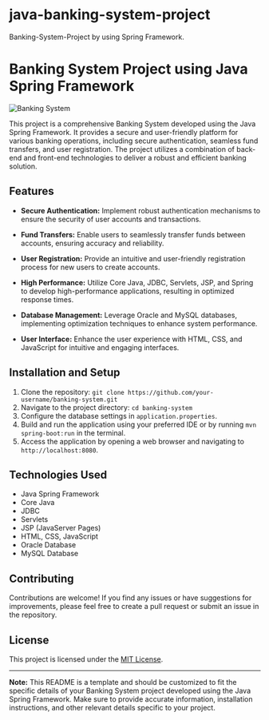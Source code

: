 # java-banking-system-project
Banking-System-Project by using Spring Framework.
# Banking System Project using Java Spring Framework

![Banking System](banking-system-screenshot.png)

This project is a comprehensive Banking System developed using the Java Spring Framework. It provides a secure and user-friendly platform for various banking operations, including secure authentication, seamless fund transfers, and user registration. The project utilizes a combination of back-end and front-end technologies to deliver a robust and efficient banking solution.

## Features

- **Secure Authentication:** Implement robust authentication mechanisms to ensure the security of user accounts and transactions.

- **Fund Transfers:** Enable users to seamlessly transfer funds between accounts, ensuring accuracy and reliability.

- **User Registration:** Provide an intuitive and user-friendly registration process for new users to create accounts.

- **High Performance:** Utilize Core Java, JDBC, Servlets, JSP, and Spring to develop high-performance applications, resulting in optimized response times.

- **Database Management:** Leverage Oracle and MySQL databases, implementing optimization techniques to enhance system performance.

- **User Interface:** Enhance the user experience with HTML, CSS, and JavaScript for intuitive and engaging interfaces.

## Installation and Setup

1. Clone the repository: `git clone https://github.com/your-username/banking-system.git`
2. Navigate to the project directory: `cd banking-system`
3. Configure the database settings in `application.properties`.
4. Build and run the application using your preferred IDE or by running `mvn spring-boot:run` in the terminal.
5. Access the application by opening a web browser and navigating to `http://localhost:8080`.

## Technologies Used

- Java Spring Framework
- Core Java
- JDBC
- Servlets
- JSP (JavaServer Pages)
- HTML, CSS, JavaScript
- Oracle Database
- MySQL Database

## Contributing

Contributions are welcome! If you find any issues or have suggestions for improvements, please feel free to create a pull request or submit an issue in the repository.

## License

This project is licensed under the [MIT License](LICENSE).

---

**Note:** This README is a template and should be customized to fit the specific details of your Banking System project developed using the Java Spring Framework. Make sure to provide accurate information, installation instructions, and other relevant details specific to your project.
